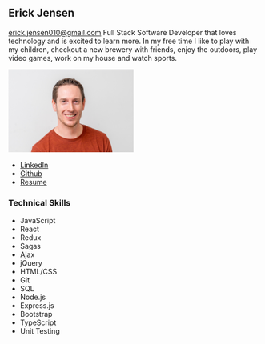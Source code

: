## Erick Jensen
<erick.jensen010@gmail.com>
Full Stack Software Developer that loves technology and is excited to learn more. In my free time I like to play with my children, checkout a new brewery with friends, enjoy the outdoors, play video games, work on my house and watch sports. 

<img src="/images/ErickJensen.jpg" width="250">

* [LinkedIn](https://www.linkedin.com/in/erick-jensen-546069136)
* [Github](https://github.com/ErickDJensen)
* [Resume](https://docs.google.com/document/d/1wh4ZGgGvXGLOV-cEASPS-v7T9CFN9pz_nYzzNzAPjcM/edit?usp=sharing)

### Technical Skills
* JavaScript		
* React
* Redux
* Sagas
* Ajax
* jQuery
* HTML/CSS
* Git
* SQL
* Node.js
* Express.js
* Bootstrap
* TypeScript
* Unit Testing
